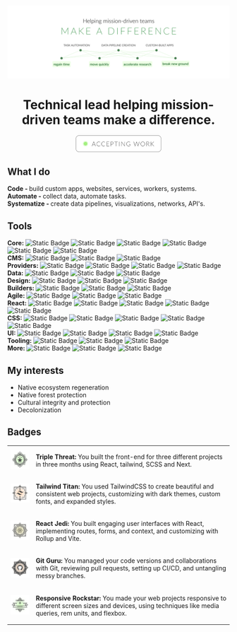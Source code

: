 <div align="center">
    <img alt="pixel-perfct styling, react and tailwind" src="https://github.com/mesopapaya/mesopapaya/blob/main/public/github-cover.png">
  <h1>Technical lead helping mission-driven teams make a difference.</h1>
  <img alt="pixel-perfct styling, react and tailwind" src="https://github.com/mesopapaya/mesopapaya/blob/main/public/github-button.png" width="194px">
    
  
  </br>
</div>

<h2>What I do</h2>
  <b>Code - </b> build custom apps, websites, services, workers, systems.</br>
  <b>Automate - </b> collect data, automate tasks.</br>
  <b>Systematize - </b> create data pipelines, visualizations, networks, API's.</br>

<h2>Tools</h2>

<div><b>Core: </b> 
  <img alt="Static Badge" src="https://img.shields.io/badge/Javascript-%23F7DF1E?logo=javascript&logoColor=white">
  <img alt="Static Badge" src="https://img.shields.io/badge/HTML-%23E34F26?logo=html5&logoColor=white">
  <img alt="Static Badge" src="https://img.shields.io/badge/CSS-%231572B6?logo=css3&logoColor=white">
  <img alt="Static Badge" src="https://img.shields.io/badge/Node-%23339933?logo=node.js&logoColor=white">
  <img alt="Static Badge" src="https://img.shields.io/badge/Express-%2319212a?logo=express&logoColor=white">
  <img alt="Static Badge" src="https://img.shields.io/badge/React-%230A7EA3?logo=react&logoColor=white">
</div>
<div><b>CMS: </b>
  <img alt="Static Badge" src="https://img.shields.io/badge/Strapi-%234945FF?logo=strapi&logoColor=white">
  <img alt="Static Badge" src="https://img.shields.io/badge/Contentful-%232478CC?logo=contentful&logoColor=white">
  <img alt="Static Badge" src="https://img.shields.io/badge/Builder.io-%23AC7EF4?logo=builder&logoColor=white">
</div>
<div><b>Providers: </b>
  <img alt="Static Badge" src="https://img.shields.io/badge/Railway-%2319212a?logo=railway&logoColor=white">
  <img alt="Static Badge" src="https://img.shields.io/badge/Vultr-%23007BFC?logo=vultr&logoColor=white">
  <img alt="Static Badge" src="https://img.shields.io/badge/Cloudflare%20pages-%23F38020?logo=cloudflare&logoColor=white">
  <img alt="Static Badge" src="https://img.shields.io/badge/Github%20pages-%2319212a?logo=github&logoColor=white">
</div>
<div><b>Data: </b>
  <img alt="Static Badge" src="https://img.shields.io/badge/MongoDB-%2347A248?logo=mongodb&logoColor=white">
  <img alt="Static Badge" src="https://img.shields.io/badge/SQLite-%23003B57?logo=sqlite&logoColor=white">
  <img alt="Static Badge" src="https://img.shields.io/badge/Sequelize-%2352B0E7?logo=sequelize&logoColor=white">
</div>
<div><b>Design: </b>
  <img alt="Static Badge" src="https://img.shields.io/badge/Figma-%2319212a?logo=figma&logoColor=white">
  <img alt="Static Badge" src="https://img.shields.io/badge/Adobe%20Suite-%23c83737?logo=adobe&logoColor=white">
  <img alt="Static Badge" src="https://img.shields.io/badge/Affinity%20Suite-%2319212a?logo=affinity&logoColor=white">
</div>
<div><b>Builders: </b>
  <img alt="Static Badge" src="https://img.shields.io/badge/Webflow-%23146EF5?logo=webflow&logoColor=white">
  <img alt="Static Badge" src="https://img.shields.io/badge/Squarespace-%2319212a?logo=squarespace&logoColor=white">
  <img alt="Static Badge" src="https://img.shields.io/badge/Divi-%23F92C8B?logo=wordpress&logoColor=white">
</div>
<div><b>Agile: </b>
  <img alt="Static Badge" src="https://img.shields.io/badge/Jira-%230052CC?logo=jira&logoColor=white">
  <img alt="Static Badge" src="https://img.shields.io/badge/Notion-%2319212a?logo=notion&logoColor=white">
  <img alt="Static Badge" src="https://img.shields.io/badge/Trello-%230052CC?logo=trello&logoColor=white">
</div>
<div><b>React: </b> 
  <img alt="Static Badge" src="https://img.shields.io/badge/React%20router-%23CA4245?logo=react-router&logoColor=white">
  <img alt="Static Badge" src="https://img.shields.io/badge/Formik-%232463EB?logo=react&logoColor=white">
  <img alt="Static Badge" src="https://img.shields.io/badge/TanStack%20table-%23f44e53?logo=react-table&logoColor=white">
  <img alt="Static Badge" src="https://img.shields.io/badge/Redux-%23764ABC?logo=redux&logoColor=white"> 
  <img alt="Static Badge" src="https://img.shields.io/badge/Recoil-%233578E5?logo=recoil&logoColor=white">
</div>
<div><b>CSS: </b> 
  <img alt="Static Badge" src="https://img.shields.io/badge/PostCSS-%23DD3A0B?logo=postcss">
  <img alt="Static Badge" src="https://img.shields.io/badge/TailwindCSS-%2300a7f5?logo=tailwindcss&logoColor=white">
  <img alt="Static Badge" src="https://img.shields.io/badge/SCSS-%23CC6699?logo=sass&logoColor=white">
  <img alt="Static Badge" src="https://img.shields.io/badge/BEM-%2319212a?logo=bem&logoColor=white">
  <img alt="Static Badge" src="https://img.shields.io/badge/Client_first-%2319212a?logo=webflow&logoColor=white">
</div>
<div><b>UI: </b>
  <img alt="Static Badge" src="https://img.shields.io/badge/Chakra_UI-%23319795?logo=chakraui&logoColor=white">
  <img alt="Static Badge" src="https://img.shields.io/badge/Mantine-%23339AF0?logo=mantine&logoColor=white">
  <img alt="Static Badge" src="https://img.shields.io/badge/Bootstrap-%237952B3?logo=bootstrap&logoColor=white">
  <img alt="Static Badge" src="https://img.shields.io/badge/Tailwind_components-%2300a7f5?logo=tailwindcss&logoColor=white">
</div>
<div><b>Tooling: </b>
  <img alt="Static Badge" src="https://img.shields.io/badge/Vite-%23646CFF?logo=vite&logoColor=white">
  <img alt="Static Badge" src="https://img.shields.io/badge/Prettier-%2319212a?logo=prettier&logoColor=white">
  <img alt="Static Badge" src="https://img.shields.io/badge/Parcel-%23F77171?logo=hackthebox&logoColor=white">
</div>
<div><b>More: </b>
  <img alt="Static Badge" src="https://img.shields.io/badge/Greensock-%235fb300?logo=greensock&logoColor=white">
  <img alt="Static Badge" src="https://img.shields.io/badge/Storybook-%23FF4785?logo=storybook&logoColor=white">
  <img alt="Static Badge" src="https://img.shields.io/badge/Leaflet-%23199900?logo=leaflet">
</div>

<h2>My interests</h2>
<ul>
  <li>Native ecosystem regeneration</li>
  <li>Native forest protection</li>
  <li>Cultural integrity and protection</li>
  <li>Decolonization</li>
</ul>

<h2>Badges</h2>
<table>
  <tr>
    <td><img width="124px" alt="achievement badge with three stars" src="https://github.com/mesopapaya/mesopapaya/blob/main/public/achievement_triple-threat.png"></td>  
    <td><p><b>Triple Threat:</b> You built the front-end for three different projects in three months using React, tailwind, SCSS and Next.</p></td>  
  </tr>
  <tr>
    <td><img width="124px" alt="tailwind logo achievement badge" src="https://github.com/mesopapaya/mesopapaya/blob/main/public/achievement_tailwind-titan.png"></td>  
    <td><p><b>Tailwind Titan:</b> You used TailwindCSS to create beautiful and consistent web projects, customizing with dark themes, custom fonts, and expanded styles. </p></td> 
  </tr>
  <tr>
    <td><img width="124px" alt="react logo achievement badge" src="https://github.com/mesopapaya/mesopapaya/blob/main/public/achievement_react-jedi.png"></td>
    <td><p><b>React Jedi:</b> You built engaging user interfaces with React, implementing routes, forms, and context, and customizing with Rollup and Vite.</p></td>
  </tr>
  <tr>
    <td><img width="124px" alt="github logo achievement badge" src="https://github.com/mesopapaya/mesopapaya/blob/main/public/achievement_git-guru.png"></td>
    <td><p><b>Git Guru:</b> You managed your code versions and collaborations with Git, reviewing pull requests, setting up CI/CD, and untangling messy branches.</p></td>
  </tr>
  <tr>
    <td><img width="124px" alt="responsive achievement badge" src="https://github.com/mesopapaya/mesopapaya/blob/main/public/achievement_responsive-rockstar.png"></td>
    <td><p><b>Responsive Rockstar:</b> You made your web projects responsive to different screen sizes and devices, using techniques like media queries, rem units, and flexbox.</p></td>
  </tr>
</table>
</br>
